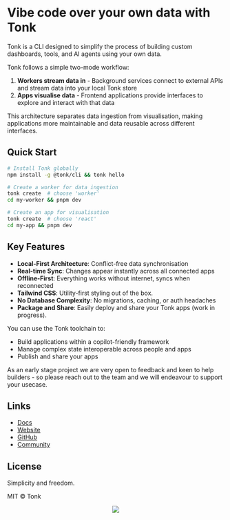 # Vibe code over your own data with Tonk

Tonk is a CLI designed to simplify the process of building custom dashboards, tools, and AI agents using your own data.

Tonk follows a simple two-mode workflow:

1. **Workers stream data in** - Background services connect to external APIs and stream data into your local Tonk store
2. **Apps visualise data** - Frontend applications provide interfaces to explore and interact with that data

This architecture separates data ingestion from visualisation, making applications more maintainable and data reusable across different interfaces.

## Quick Start

```bash
# Install Tonk globally
npm install -g @tonk/cli && tonk hello

# Create a worker for data ingestion
tonk create  # choose 'worker'
cd my-worker && pnpm dev

# Create an app for visualisation  
tonk create  # choose 'react'
cd my-app && pnpm dev
```

## Key Features

- **Local-First Architecture**: Conflict-free data synchronisation
- **Real-time Sync**: Changes appear instantly across all connected apps
- **Offline-First**: Everything works without internet, syncs when reconnected
- **Tailwind CSS**: Utility-first styling out of the box.
- **No Database Complexity**: No migrations, caching, or auth headaches
- **Package and Share**: Easily deploy and share your Tonk apps (work in progress).

You can use the Tonk toolchain to:

- Build applications within a copilot-friendly framework
- Manage complex state interoperable across people and apps
- Publish and share your apps

As an early stage project we are very open to feedback and keen to help builders - so please reach out to the team and we will endeavour to support your usecase.

## Links

- [Docs](https://tonk-labs.github.io/tonk/quickstart.html)
- [Website](https://tonk.xyz)
- [GitHub](https://github.com/tonk-labs/tonk)
- [Community](https://t.me/+9W-4wDR9RcM2NWZk)

## License

Simplicity and freedom.

MIT © Tonk

<p align="center">
  <img src="https://github.com/user-attachments/assets/43586bd7-189e-4f4f-8196-ebe006beb115" />
</p>
